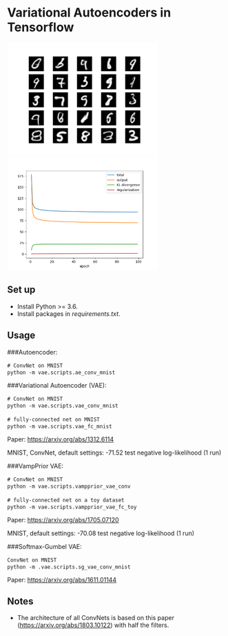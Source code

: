# Variational Autoencoders in Tensorflow

<p float="left">
    <img src="vae/results/vae_conv_samples.png" alt="vae_mnist_samples" width="350"/>
    <img src="vae/results/vae_conv_losses.png" alt="vae_mnist_losses" width="350"/>
</p>

## Set up

* Install Python >= 3.6.
* Install packages in *requirements.txt*.

## Usage

###Autoencoder:
```
# ConvNet on MNIST
python -m vae.scripts.ae_conv_mnist
```

###Variational Autoencoder (VAE):

```
# ConvNet on MNIST
python -m vae.scripts.vae_conv_mnist

# fully-connected net on MNIST
python -m vae.scripts.vae_fc_mnist
```

Paper: https://arxiv.org/abs/1312.6114

MNIST, ConvNet, default settings: -71.52 test negative log-likelihood (1 run)

###VampPrior VAE:

```
# ConvNet on MNIST
python -m vae.scripts.vampprior_vae_conv

# fully-connected net on a toy dataset
python -m vae.scripts.vampprior_vae_fc_toy
```

Paper: https://arxiv.org/abs/1705.07120

MNIST, default settings: -70.08 test negative log-likelihood (1 run)

###Softmax-Gumbel VAE:

```
ConvNet on MNIST
python -m .vae.scripts.sg_vae_conv_mnist
```

Paper: https://arxiv.org/abs/1611.01144


## Notes

* The architecture of all ConvNets is based on this paper (https://arxiv.org/abs/1803.10122) with half the filters.
